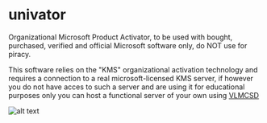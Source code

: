 # univator

Organizational Microsoft Product Activator, to be used with bought, purchased, verified and official Microsoft software only, do NOT use for piracy.

This software relies on the "KMS" organizational activation technology and requires a connection to a real microsoft-licensed KMS server, if however you do not have acces to such a server and are using it for educational purposes only you can host a functional server of your own using [VLMCSD](https://github.com/Wind4/vlmcsd)

![alt text](https://cafelutza.cf/assets/univator.png)
